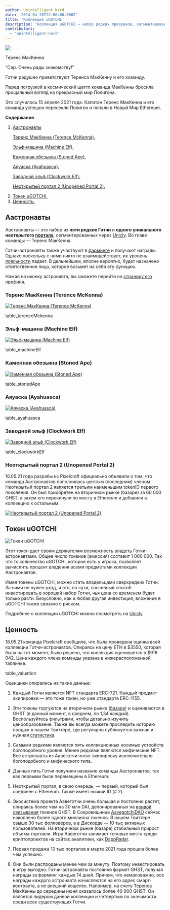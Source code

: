 ```yaml
---
author: Unintelligent Nerd
date: '2014-04-26T22:00:00.000Z'
title: 'Коллекция uGOTCHI'
description: 'Коллекция uGOTCHI — набор редких призраков, сегментированных через Unicly'
contributors:
  - "unintelligent-nerd"
---
```


<div class="headerImageContainer">
<img class="headerImage" src="/ugotchi/terence-mckenna.svg">
<p class="headerImageText">Теренс МакКенна</p>
</div>

“Сэр. Очень рады знакомству!”

Готчи радушно приветствуют Теренса МакКенну и его команду.

Перед погрузкой в космический шаттл команда МакКенны бросила прощальный взгляд на прекрасный мир Полигона.

Это случилось 15 апреля 2021 года. Капитан Теренс МакКенна и его команда успешно пересекли Полигон и попали в Новый Мир Ethereum.

<div class="contentsBox">

**Содержание**

<ol>
<li><a href=#the-aastronauts>Аастронавты</a></li>
<p><a href=#terence-mckenna>Теренс МакКенна (Terence McKenna).</a></p>
<p><a href=#machine-elf>Эльф-машина (Machine Elf).</a></p>
<p><a href=#stoned-ape>Каменная обезьяна (Stoned Ape).</a></p>
<p><a href=#ayahuasca>Аяуаска (Ayahuasca). </a></p>
<p><a href=#clockwork-elf>Заводной эльф (Clockwork Elf).</a></p>
<p><a href=#unopened-portal-2>Неоткрытый портал 2 (Unopened Portal 2).</a></p>
<li><a href=#ugotchi-token>Токен uGOTCHI.</a></li>
<li><a href=#valuation>Ценность.</a></li>
</ol>

</div>

## Аастронавты

Аастронавты — это набор из **пяти редких Готчи** и **одного уникального неоткрытого [портала](/portals)**, сегментированных через [Unicly](https://www.unic.ly/). Во главе команды — Теренс МакКенна.

Готчи-астронавты также участвуют в [фарминге](/rarity-farming) и получают награды. Однако поскольку с ними никто не взаимодействует, их уровень [лояльности](/traits#kinship) падает. В дальнейшем, вполне вероятно, будет назначено ответственное лицо, которое возьмет на себя эту функцию.

Нажав на иконку астронавта, вы сможете перейти на [страницу его профиля](/aavegotchi-profile).

### Теренс МакКенна (Terence McKenna)

<a href="https://aavegotchi.com/gotchi/1549" target="_blank"><img src = "/ugotchi/terence-mckenna.svg" alt = "Теренс МакКенна (Terence McKenna)"></a>

table_terenceMckenna

### Эльф-машина (Machine Elf)

<a href="https://aavegotchi.com/gotchi/8062" target="_blank"><img src = "/ugotchi/machine-elf.svg" alt = "Эльф-машина (Machine Elf)"></a>

table_machineElf

### Каменная обезьяна (Stoned Ape)

<a href="https://aavegotchi.com/gotchi/4479" target="_blank"><img src = "/ugotchi/stoned-ape.svg" alt = "Каменная обезьяна (Stoned Ape)"></a>

table_stonedApe

### Аяуаска (Ayahuasca)

<a href="https://aavegotchi.com/gotchi/9106" target="_blank"><img src = "/ugotchi/ayahuasca.svg" alt = "Аяуаска (Ayahuasca)"></a>

table_ayahuasca

### Заводной эльф (Clockwork Elf)

<a href="https://aavegotchi.com/gotchi/1306" target="_blank"><img src = "/ugotchi/clockwork-elf.svg" alt = "Заводной эльф (Clockwork Elf)"></a>

table_clockworkElf

### Неоткрытый портал 2 (Unopened Portal 2)

16.05.21 года разрабы из Pixelcraft официально объявили о том, что команда Аастронавтов пополнилась шестым (последним) членом. Неоткрытый портал 2 является третьим наименьшим tokenID первого поколения. Он был приобретен на вторичном рынке (базаре) за 60 000 GHST, а затем его перекинули по мосту в Ethereum и добавили в коллекцию к остальным.

<a href="https://aavegotchi.com/portal/2" target="_blank"><img src = "/ugotchi/unopened-portal-2.svg" alt = "Неоткрытый портал 2 (Unopened Portal 2)"></a>

## Токен uGOTCHI

<img src = "/ugotchi/ugotchi-token.svg" alt = "Токен uGOTCHI" />

Этот токен дает своим держателям возможность владеть Готчи-астронавтами. Общее число токенов (эмиссия) составит 1 000 000. Так что то количество uGOTCHI, которое есть у игрока, позволяет вычислить процент владения всеми предметами коллекции Аастронавтов.

Имея токены uGOTCHI, можно стать владельцами сверхредких Готчи. За ними не нужен уход, и это, по сути, пассивный способ инвестировать в хороший набор Готчи, чья цена со временем будет только расти. Безусловно, как и любая другая инвестиция, вложение в uGOTCHI также связано с риском.

Подробнее о коллекции uGOTCHI можно посмотреть на [Unicly](https://www.app.unic.ly/#/utoken-contract/0x30c2a84aed6db30e31cf4d7059b1836c12c68068).

## Ценность

18.05.21 команда Pixelcraft сообщила, что была проведена оценка всей коллекции Готчи-астронавтов. Опираясь на цену ETH в $3550, которая была на тот момент, было решено, что коллекция оценивается в $916 042. Цена каждого члена команды указана в нижерасположенной табличке.

table_valuation

Оценщики опирались на такие данные:

1. Каждый Готчи является NFT стандарта ERC-721. Каждый предмет экипировки — это тоже токен, но уже стандарта ERC-1155.

2. Эти токены торгуются на вторичном рынке ([базаре](/baazaar)) и оцениваются в GHST (в данный момент, в среднем, по 1,34 каждый). Воспользуйтесь фильтрами, чтобы детально изучить ценообразование. Также вы всегда можете проследить историю продаж в нашем Твиттере, где регулярно публикуется важная и нужная [статистика](https://twitter.com/GotchiStats).

3. Самыми редкими являются пять коллекционных носимых устройств богоподобного уровня. Менее редкими являются мифические NFT. Все астронавты из Аавеготчи носят экипировку исключительно богоподобного и мифического типа.

4. Данные пять Готчи получили название команды Аастронавтов, так как первыми были перемещены в Ethereum.

5. Неоткрытый портал, в свою очередь, — первый, который был соединен с Ethereum. Также имеет низкий ID (# 2).

6. Экосистема проекта Аавеготчи очень большая и постоянно растет, опираясь более чем на 30 млн DAI, депонированных на [кривой связывания](/curve) токенов GHST. В Сокровищнице [AavegotchiDAO](/dao) сейчас накоплено более одного миллиона токенов. В нашем Твиттере свыше 30 тыс фолловеров, а в Дискорде — 10 тыс активных пользователей. На вторичном рынке (базаре) стабильный прирост объема торговли. Игра Аавеготчи занимает топовые места среди криптопроектов на сайтах аналитики, как [DappRadar](https://dappradar.com/).

7. Первая продажа 10 тыс порталов в марте 2021 года прошла более чем успешно.

8. Они были распроданы менее чем за минуту. Поэтому инвестировать в игру выгодно. Готчи-астронавты постоянно фармят GHST, получая награды за фарминг каждые 14 дней. Причем, что немаловажно, все награды каждого астронавта начисляются на его адрес смарт-контракта, а не внешний кошелек. Например, на счету Теренса МакКенны до середины июня оказалось более 40 000 GHST. Он является лидером данной коллекции и четвертым по значимости среди всех существующих Готчи.